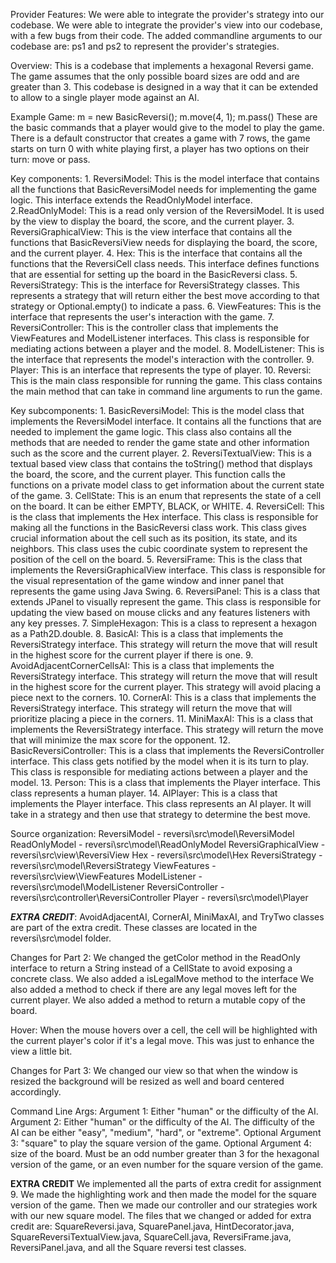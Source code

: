 Provider Features:
We were able to integrate the provider's strategy into our codebase.
We were able to integrate the provider's view into our codebase, with a few bugs from their code.
The added commandline arguments to our codebase are: ps1 and ps2 to represent the provider's strategies.

Overview: This is a codebase that implements a hexagonal Reversi game. The game assumes that the only possible board
sizes are odd and are greater than 3. This codebase is designed in a way that it can be extended to allow to a single
player mode against an AI.

Example Game:
        m = new BasicReversi();
        m.move(4, 1);
        m.pass()
     These are the basic commands that a player would give to the model to play the game. There is a default constructor
     that creates a game with 7 rows, the game starts on turn 0 with white playing first, a player has two options on their
     turn: move or pass.

Key components:
    1. ReversiModel: This is the model interface that contains all the functions that BasicReversiModel needs for
    implementing the game logic. This interface extends the ReadOnlyModel interface.
    2.ReadOnlyModel: This is a read only version of the ReversiModel. It is used by the view to display the board,
    the score, and the current player.
    3. ReversiGraphicalView: This is the view interface that contains all the functions that BasicReversiView needs for
    displaying the board, the score, and the current player.
    4. Hex: This is the interface that contains all the functions that the ReversiCell class needs. This interface
    defines functions that are essential for setting up the board in the BasicReversi class.
    5. ReversiStrategy: This is the interface for ReversiStrategy classes. This represents a strategy that will return either
    the best move according to that strategy or Optional.empty() to indicate a pass.
    6. ViewFeatures: This is the interface that represents the user's interaction with the game.
    7. ReversiController: This is the controller class that implements the ViewFeatures and ModelListener interfaces.
    This class is responsible for mediating actions between a player and the model.
    8. ModelListener: This is the interface that represents the model's interaction with the controller.
    9. Player: This is an interface that represents the type of player.
    10. Reversi: This is the main class responsible for running the game. This class contains the main method that
    can take in command line arguments to run the game.

 Key subcomponents:
    1. BasicReversiModel: This is the model class that implements the ReversiModel interface. It contains all the
    functions that are needed to implement the game logic. This class also contains all the methods that are needed to
    render the game state and other information such as the score and the current player.
    2. ReversiTextualView: This is a textual based view class that contains the toString() method that displays the board, the score,
    and the current player. This function calls the functions on a private model class to get information about the
    current state of the game.
    3. CellState: This is an enum that represents the state of a cell on the board. It can be either EMPTY, BLACK, or
    WHITE.
    4. ReversiCell: This is the class that implements the Hex interface. This class is responsible for making all
    the functions in the BasicReversi class work. This class gives crucial information about the cell such as its
    position, its state, and its neighbors. This class uses the cubic coordinate system to represent the position of
    the cell on the board.
    5. ReversiFrame: This is the class that implements the ReversiGraphicalView interface. This class is responsible for
    the visual representation of the game window and inner panel that represents the game using Java Swing.
    6. ReversiPanel: This is a class that extends JPanel to visually represent the game. This class is responsible for
    updating the view based on mouse clicks and any features listeners with any key presses.
    7. SimpleHexagon: This is a class to represent a hexagon as a Path2D.double.
    8. BasicAI: This is a class that implements the ReversiStrategy interface. This strategy will return the move that will
    result in the highest score for the current player if there is one.
    9. AvoidAdjacentCornerCellsAI: This is a class that implements the ReversiStrategy interface. This strategy will return
    the move that will result in the highest score for the current player. This strategy will avoid placing a piece next to the corners.
    10. CornerAI: This is a class that implements the ReversiStrategy interface. This strategy will return the move that will prioritize placing
    a piece in the corners.
    11. MiniMaxAI: This is a class that implements the ReversiStrategy interface. This strategy will return the move that will minimize the max score for
    the opponent.
    12. BasicReversiController: This is a class that implements the ReversiController interface.
    This class gets notified by the model when it is its turn to play. This class is responsible for
    mediating actions between a player and the model.
    13. Person: This is a class that implements the Player interface. This class represents a human player.
    14. AIPlayer: This is a class that implements the Player interface. This class represents an AI player.
    It will take in a strategy and then use that strategy to determine the best move.

 Source organization:
    ReversiModel - reversi\src\model\ReversiModel
    ReadOnlyModel - reversi\src\model\ReadOnlyModel
    ReversiGraphicalView - reversi\src\view\ReversiView
    Hex - reversi\src\model\Hex
    ReversiStrategy - reversi\src\model\ReversiStrategy
    ViewFeatures - reversi\src\view\ViewFeatures
    ModelListener - reversi\src\model\ModelListener
    ReversiController - reversi\src\controller\ReversiController
    Player - reversi\src\model\Player

***EXTRA CREDIT***: AvoidAdjacentAI, CornerAI, MiniMaxAI, and TryTwo classes are part of the extra credit. These classes are
located in the reversi\src\model folder.

Changes for Part 2:
We changed the getColor method in the ReadOnly interface to return a String instead of a CellState to avoid exposing a concrete class.
We also added a isLegalMove method to the interface
We also added a method to check if there are any legal moves left for the current player.
We also added a method to return a mutable copy of the board.


Hover: When the mouse hovers over a cell, the cell will be highlighted with the current player's color if it's a legal move. This was just to enhance the view a little bit.

Changes for Part 3:
We changed our view so that when the window is resized the background will be resized as well and board centered accordingly.

Command Line Args:
Argument 1: Either "human" or the difficulty of the AI.
Argument 2: Either "human" or the difficulty of the AI.
The difficulty of the AI can be either "easy", "medium", "hard", or "extreme".
Optional Argument 3: "square" to play the square version of the game.
Optional Argument 4: size of the board. Must be an odd number greater than 3 for the hexagonal version of the game,
or an even number for the square version of the game.


**EXTRA CREDIT**
We implemented all the parts of extra credit for assignment 9. We made the highlighting work and then made the model for the square version of the game. Then we made our controller and our strategies work with our new square model.
The files that we changed or added for extra credit are:
SquareReversi.java, SquarePanel.java, HintDecorator.java, SquareReversiTextualView.java, SquareCell.java, ReversiFrame.java, ReversiPanel.java, and all the Square reversi test classes.
